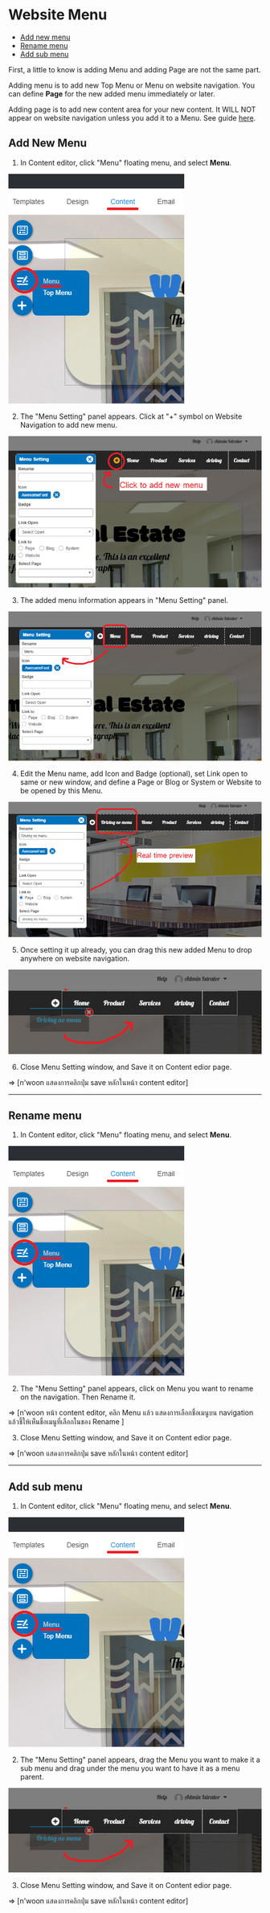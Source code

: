 # Website Menu

  - [Add new menu](#addnewmenu)
  - [Rename menu](#renamemenu)
  - [Add sub menu](#addsubmenu)



First, a little to know is adding Menu and adding Page are not the same part.

Adding menu is to add new Top Menu or Menu on website navigation. You can define **Page** for the new added menu immediately or later.

Adding page is to add new content area for your new content. It WILL NOT appear on website navigation unless you add it to a Menu. See guide [here](website-content.md).



<a name="addnewmenu"></a>
## Add New Menu

1. In Content editor, click "Menu" floating menu, and select **Menu**.

![image](images/page5.png)


2. The "Menu Setting" panel appears. Click at "+" symbol on Website Navigation to add new menu.

![image](images/page6.png)


3. The added menu information appears in "Menu Setting" panel.

![image](images/page7.png)


4. Edit the Menu name, add Icon and Badge (optional), set Link open to same or new window, and define a Page or Blog or System or Website to be opened by this Menu.

![image](images/page8.png)


5. Once setting it up already, you can drag this new added Menu to drop anywhere on website navigation.

![image](images/page9.png)


6. Close Menu Setting window, and Save it on Content edior page.

 => [n'woon แสดงการคลิกปุ่ม save หลักในหน้า content editor]


---------------------------------------------------------------------------------------------------


<a name="renamemenu"></a>
## Rename menu


1. In Content editor, click "Menu" floating menu, and select **Menu**.

![image](images/page5.png)


2. The "Menu Setting" panel appears, click on Menu you want to rename on the navigation. Then Rename it.


 => [n'woon หน้า content editor, คลิก Menu แล้ว แสดงการเลือกชื่อเมนูบน navigation แล้วชี้ให้เห๋็นชื่อเมนูที่เลือกในชอง Rename ]


3. Close Menu Setting window, and Save it on Content edior page.

 => [n'woon แสดงการคลิกปุ่ม save หลักในหน้า content editor]
 

 ---------------------------------------------------------------------------------------------------



<a name="addsubmenu"></a>
## Add sub menu

1. In Content editor, click "Menu" floating menu, and select **Menu**.

![image](images/page5.png)


2. The "Menu Setting" panel appears, drag the Menu you want to make it a sub menu and drag under the menu you want to have it as a menu parent.

![image](images/page9.png)

3. Close Menu Setting window, and Save it on Content edior page.

 => [n'woon แสดงการคลิกปุ่ม save หลักในหน้า content editor]

